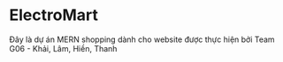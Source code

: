 # ElectroMart
Đây là dự án MERN shopping dành cho website được thực hiện bởi Team G06 - Khải, Lâm, Hiền, Thanh

